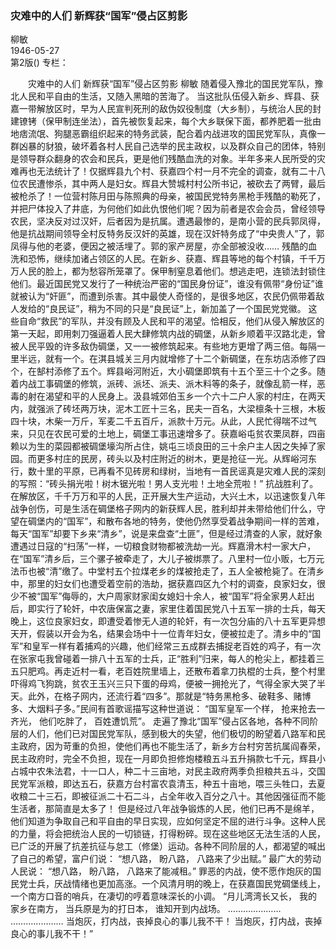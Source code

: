 ### 灾难中的人们  新辉获“国军”侵占区剪影  
柳敏  
1946-05-27  
第2版()
专栏：

　　灾难中的人们
    新辉获“国军”侵占区剪影
    柳敏
    随着侵入豫北的国民党军队，豫北人民和平自由的生活，又随入黑暗的苦海了。
    当这批队伍侵入新乡、辉县、获嘉一带解放区时，早为人民宣判死刑的敌伪奴役制度（大乡制），与统治人民的封建镣铐（保甲制连坐法），首先被恢复起来，每个大乡联保下面，都养肥着一批由地痞流氓、狗腿恶霸组织起来的特务武装，配合着内战进攻的国民党军队，真像一群凶暴的豺狼，破坏着各村人民自己选举的民主政权，以及群众自己的团体，特别是领导群众翻身的农会和民兵，更是他们残酷血洗的对象。半年多来人民所受的灾难再也无法统计了！仅据辉县九个村、获嘉四个村一月不完全的调查，就有二十八位农民遭惨杀，其中两人是妇女。辉县大赞城村村公所书记，被砍去了两臂，最后被枪杀了！一位营村陈月田与陈照典的母亲，被国民党特务黑枪手残酷的勒死了，并把尸体投入了井底，为何他们如此仇恨他们呢？因为前者是农会会员，曾经领导农民，坚决反对过汉奸，后者因为是抗属。遭遇最惨的，是南小营的民兵郭凤得，他是抗战期间领导全村反特务反汉奸的英雄，现在汉奸特务成了“中央贵人”了，郭凤得与他的老婆，便因之被活埋了。郭的家产房屋，亦全部被没收……
    残酷的血洗和恐怖，继续加诸占领区的人民。在新乡、获嘉、辉县等地的每个村镇，千千万万人民的脸上，都为愁容所笼罩了。保甲制窒息着他们。想逃走吧，连锁法封锁住他们。最近国民党又发行了一种统治严密的“国民身份证”，谁没有佩带“身份证”谁就被认为“奸匪”，而遭到杀害。其中最使人奇怪的，是很多地区，农民仍佩带着敌人发给的“良民证”，稍为不同的只是“良民证”上，新加盖了一个国民党党徽。
    这些自命“救民”的军队，并没有顾及人民和平的渴望。恰相反，他们从侵入解放区的第一天起，即用刺刀强逼着人民大肆修筑内战的碉堡，从新乡顺着平汉路北走，曾被人民平毁的许多敌伪碉堡，又一一被修筑起来。有些地方更增了两三倍。每隔一里半远，就有一个。在淇县城关三月内就增修了十二个新碉堡，在东坊店添修了四个，在郜村添修了五个。辉县峪河附近，大小碉堡即筑有十五个至三十个之多。随着内战工事碉堡的修筑，派砖、派坯、派夫、派木料等的条子，就像乱箭一样，恶毒的射在渴望和平的人民身上。汲县城郊伯玉乡一个六十二户人家的村庄，在两天内，就强派了砖坯两万块，泥木工匠十三名，民夫一百名，大梁檩条十三根，木板四十块，木柴一万斤，军麦二千五百斤，派款十万元。从此，人民忙得喘不过气来，只见在农民可爱的土地上，碉堡工事迅速增多了。获嘉峪屯贫农栗凤群，四亩赖以为生的菜园都被碉堡壕沟所占住，姚屯三顷良田的三十余户主人因之失掉了家园。而更多村庄的民房，砖头以及村庄附近的树木，更是抢征一光。从辉峪河东行，数十里的平原，已再看不见砖房和绿树，当地有一首民谣真是灾难人民的深刻的写照：“砖头捐光啦！树木锯光啦！男人支光啦！土地全荒啦！”
    抗战胜利了。在解放区，千千万万和平的人民，正开展大生产运动，大兴土木，以迅速恢复八年战争创伤，可是生活在碉堡格子网内的新获辉人民，胜利却并未带给他们什么，守望在碉堡内的“国军”，和散布各地的特务，使他仍然享受着战争期间一样的苦难，每天“国军”却要下乡来“清乡”，说是来盘查“土匪”，但是经过清查的人家，就好象遭遇过日寇的“扫荡”一样，一切粮食财物都被洗劫一光。辉嘉滑木村一家大户，在“国军”清乡后，三个骡子被牵走了，大儿子被绑票了。八里村一位小贩，七万元法币也被“清”缴了。中堂村五个拉煤老乡的煤被抢走了，五人全被枪毙了。在清乡中，那里的妇女们也遭受着空前的浩劫，据获嘉四区九个村的调查，良家妇女，很少不被“国军”侮辱的，大户周家财家闺女媳妇十余人，被“国军”将全家男人赶出后，即实行了轮奸，中农唐保富之妻，家里住着国民党八十五军一排的士兵，每天晚上，这位良家妇女，即遭受着惨无人道的轮奸，有一次包分庙的八十五军更异想天开，假装以开会为名，结果会场中十一位青年妇女，便被拉走了。清乡中的“国军”和皇军一样有着捕鸡的兴趣，他们经常三五成群去捕捉老百姓的鸡子，有一次在张家屯我曾碰着一排八十五军的士兵，正“胜利”归来，每人的枪尖上，都挂着三五只肥鸡。再走近村一看，老百姓院里墙上，还散布着拿刀执棍的士兵，整个村里吓得鸡飞狗跳，贫农王玉兴三只下蛋的母鸡，便被一拥抢光了，气得全家大哭了半天。此外，在格子网内，还流行着“四多”。那就是“特务黑枪多、破鞋多、赌博多、大烟料子多。”民间有首歌谣描写这种世道说：
    “国军皇军一个样，
    抢来抢去一齐光，
    他们吃胖了，
    百姓遭饥荒”。
    走遍了豫北“国军”侵占区各地，各种不同阶层的人们，他们已对国民党军队，感到极大的失望，他们极切的盼望着八路军和民主政府，因为苛重的负担，使他们再也不能生活了，新乡方台村穷苦抗属阎春荣，民主政府时，完全不负担，现在一月即负担修炮楼粮五斗五升捐款七千元，辉县小占城中农朱法君，十一口人，种二十三亩地，对民主政府两季负担粮共五斗，交国民党军派粮，即达五石，获嘉方台村富农袁清玉，种五十亩地，喂三头牲口，去夏收粮二十三石，即被征派二十石二斗，占全年收入百分之八十。其他因强征而不能生活者，那简直是太多了！
    但是经过八年战争锻炼的人民，他们已再不是绵羊，他们知道为争取自己和平自由的早日实现，应如何坚定不屈的进行斗争。这种人民的力量，将会把统治人民的一切锁链，打得粉碎。现在这些地区无法生活的人民，已广泛的开展了抗差抗征与怠工（修堡）运动。各种不同阶层的人，都渴望的喊出了自己的希望，富户们说：
    “想八路，
    盼八路，
    八路来了少出赋。”
    最广大的劳动人民说：
    “想八路，
    盼八路，
    八路来了能减租。”
    罪恶的内战，使不愿作炮灰的国民党士兵，厌战情绪也更加高涨。一个风清月明的晚上，在获嘉国民党碉堡线上，一个南方口音的哨兵，在凄切的哼着意味深长的小调。
    “月儿湾湾长又长，
    我的家乡在南方，
    当兵原是为的打日本，
    谁知开到内战场。
    …………………
    …………………
    当炮灰，打内战，丧掉良心的事儿我不干！
    当炮灰，打内战，丧掉良心的事儿我不干！”  
